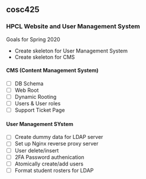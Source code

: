 ## cosc425
### HPCL Website and User Management System

Goals for Spring 2020
- Create skeleton for User Management System
- Create skeleton for CMS

#### CMS (Content Management System)
- [ ] DB Schema
- [ ] Web Root
- [ ] Dynamic Rooting
- [ ] Users & User roles
- [ ] Support Ticket Page

#### User Management SYstem
- [ ] Create dummy data for LDAP server
- [ ] Set up Nginx reverse proxy server
- [ ] User delete/insert
- [ ] 2FA Password authenication
- [ ] Atomically create/add users
- [ ] Format student rosters for LDAP
